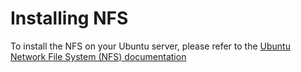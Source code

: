 # Installing NFS

To install the NFS on your Ubuntu server, please refer to the [Ubuntu Network File System (NFS) documentation](https://ubuntu.com/server/docs/network-file-system-nfs)